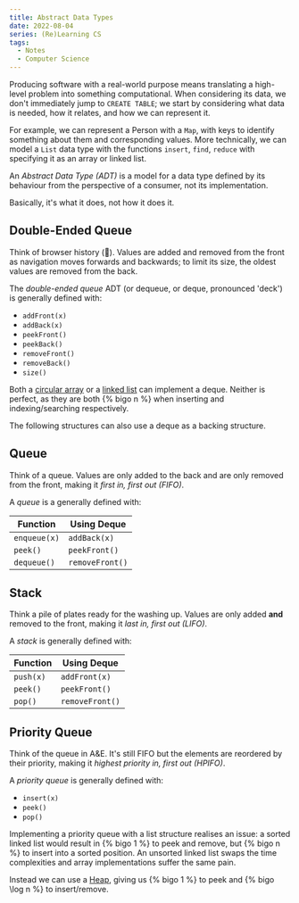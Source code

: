 ```yaml
---
title: Abstract Data Types
date: 2022-08-04
series: (Re)Learning CS
tags:
  - Notes
  - Computer Science
---
```


Producing software with a real-world purpose means translating a high-level
problem into something computational. When considering its data, we don't
immediately jump to `CREATE TABLE`; we start by considering what data is needed,
how it relates, and how we can represent it.

For example, we can represent a Person with a `Map`, with keys to identify
something about them and corresponding values. More technically, we can model a
`List` data type with the functions `insert`, `find`, `reduce` with specifying
it as an array or linked list.

An _Abstract Data Type (ADT)_ is <!--excerpt-->a model for a data type defined
by its behaviour from the perspective of a consumer, not its
implementation.<!--excerpt-->

Basically, it's what it does, not how it does it.

## Double-Ended Queue

Think of browser history (😬). Values are added and removed from the front as
navigation moves forwards and backwards; to limit its size, the oldest values
are removed from the back.

The _double-ended queue_ ADT (or dequeue, or deque, pronounced 'deck') is
generally defined with:

- `addFront(x)`
- `addBack(x)`
- `peekFront()`
- `peekBack()`
- `removeFront()`
- `removeBack()`
- `size()`

Both a <a href="{% post_path lists %}#Circular-Array">circular array</a> or a
<a href="{% post_path lists %}#Linked-List">linked list</a> can implement a
deque. Neither is perfect, as they are both {% bigo n %} when inserting and
indexing/searching respectively.

The following structures can also use a deque as a backing structure.

## Queue

Think of a queue. Values are only added to the back and are only removed from
the front, making it _first in, first out (FIFO)_.

A _queue_ is a generally defined with:

| Function     | Using Deque     |
| ------------ | --------------- |
| `enqueue(x)` | `addBack(x)`    |
| `peek()`     | `peekFront()`   |
| `dequeue()`  | `removeFront()` |

## Stack

Think a pile of plates ready for the washing up. Values are only added **and**
removed to the front, making it _last in, first out (LIFO)_.

A _stack_ is generally defined with:

| Function  | Using Deque     |
| --------- | --------------- |
| `push(x)` | `addFront(x)`   |
| `peek()`  | `peekFront()`   |
| `pop()`   | `removeFront()` |

## Priority Queue

Think of the queue in A&E. It's still FIFO but the elements are reordered by
their priority, making it _highest priority in, first out (HPIFO)_.

A _priority queue_ is generally defined with:

- `insert(x)`
- `peek()`
- `pop()`

Implementing a priority queue with a list structure realises an issue: a sorted
linked list would result in {% bigo 1 %} to peek and remove, but {% bigo n %} to
insert into a sorted position. An unsorted linked list swaps the time
complexities and array implementations suffer the same pain.

Instead we can use a <a href="{% post_path trees %}#Heap">Heap</a>, giving us {%
bigo 1 %} to peek and {% bigo \log n %} to insert/remove.
